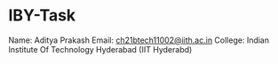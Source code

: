 # IBY-Task
Name: Aditya Prakash
Email: ch21btech11002@iith.ac.in
College: Indian Institute Of Technology Hyderabad (IIT Hyderabd)
